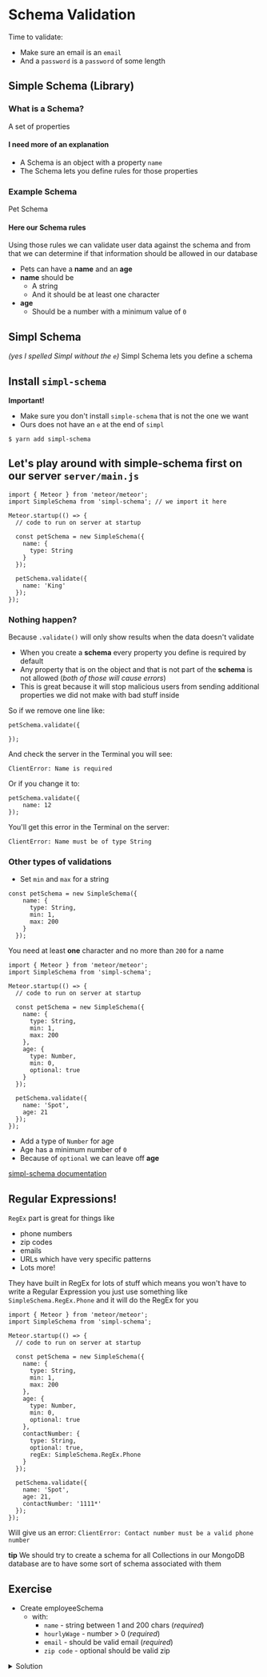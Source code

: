 # Schema Validation
Time to validate:

* Make sure an email is an `email`
* And a `password` is a `password` of some length

## Simple Schema (Library)
### What is a Schema?
A set of properties

#### I need more of an explanation
* A Schema is an object with a property `name` 
* The Schema lets you define rules for those properties

### Example Schema
Pet Schema

#### Here our Schema rules
Using those rules we can validate user data against the schema and from that we can determine if that information should be allowed in our database

* Pets can have a **name** and an **age**
* **name** should be
    - A string 
    - And it should be at least one character
* **age** 
    - Should be a number with a minimum value of `0`


## Simpl Schema
_(yes I spelled Simpl without the `e`)_
Simpl Schema lets you define a schema

## Install `simpl-schema`
**Important!**

* Make sure you don't install `simple-schema` that is not the one we want
* Ours does not have an `e` at the end of `simpl`

`$ yarn add simpl-schema`

## Let's play around with simple-schema first on our server `server/main.js`

```
import { Meteor } from 'meteor/meteor';
import SimpleSchema from 'simpl-schema'; // we import it here

Meteor.startup(() => {
  // code to run on server at startup

  const petSchema = new SimpleSchema({
    name: {
      type: String
    }
  });

  petSchema.validate({
    name: 'King'
  });
});
```

### Nothing happen?
Because `.validate()` will only show results when the data doesn't validate

* When you create a **schema** every property you define is required by default
* Any property that is on the object and that is not part of the **schema** is not allowed (_both of those will cause errors_)
* This is great because it will stop malicious users from sending additional properties we did not make with bad stuff inside

So if we remove one line like:

```
petSchema.validate({
    
});
```

And check the server in the Terminal you will see:

`ClientError: Name is required`

Or if you change it to:

```
petSchema.validate({
    name: 12
});
```

You'll get this error in the Terminal on the server:

`ClientError: Name must be of type String`

### Other types of validations
* Set `min` and `max` for a string

```
const petSchema = new SimpleSchema({
    name: {
      type: String,
      min: 1,
      max: 200
    }
  });
```

You need at least **one** character and no more than `200` for a name

```
import { Meteor } from 'meteor/meteor';
import SimpleSchema from 'simpl-schema';

Meteor.startup(() => {
  // code to run on server at startup

  const petSchema = new SimpleSchema({
    name: {
      type: String,
      min: 1,
      max: 200
    },
    age: {
      type: Number,
      min: 0,
      optional: true
    }
  });

  petSchema.validate({
    name: 'Spot',
    age: 21
  });
});
```

* Add a type of `Number` for age
* Age has a minimum number of `0`
* Because of `optional` we can leave off **age**

[simpl-schema documentation](https://github.com/aldeed/node-simple-schema)

## Regular Expressions!
`RegEx` part is great for things like

* phone numbers
* zip codes
* emails
* URLs which have very specific patterns
* Lots more!

They have built in RegEx for lots of stuff which means you won't have to write a Regular Expression you just use something like `SimpleSchema.RegEx.Phone` and it will do the RegEx for you

```
import { Meteor } from 'meteor/meteor';
import SimpleSchema from 'simpl-schema';

Meteor.startup(() => {
  // code to run on server at startup

  const petSchema = new SimpleSchema({
    name: {
      type: String,
      min: 1,
      max: 200
    },
    age: {
      type: Number,
      min: 0,
      optional: true
    },
    contactNumber: {
      type: String,
      optional: true,
      regEx: SimpleSchema.RegEx.Phone
    }
  });

  petSchema.validate({
    name: 'Spot',
    age: 21,
    contactNumber: '1111*'
  });
});

```

Will give us an error: `ClientError: Contact number must be a valid phone number`

**tip** We should try to create a schema for all Collections in our MongoDB database are to have some sort of schema associated with them

## Exercise
* Create employeeSchema
    - with:
        + `name` - string between 1 and 200 chars (_required_)
        + `hourlyWage` - number > 0 (_required_)
        + `email` - should be valid email (_required_)
        + `zip code` - optional should be valid zip

<details>
  <summary>Solution</summary>
```
const employeeSchema = new SimpleSchema({
    name: {
      type: String,
      min: 1,
      max: 200
    },
    hourlyWage: {
      type: Number,
      min: 1
    },
    email: {
      type: String,
      regEx: SimpleSchema.RegEx.Email
    },
    zipCode: {
      type: String,
      optional: true,
      regEx: SimpleSchema.RegEx.ZipCode
    }
  });

  employeeSchema.validate({
    name: 'Phil',
    hourlyWage: 100,
    email: 'phil@gmail.com'
  });
```
</details>
